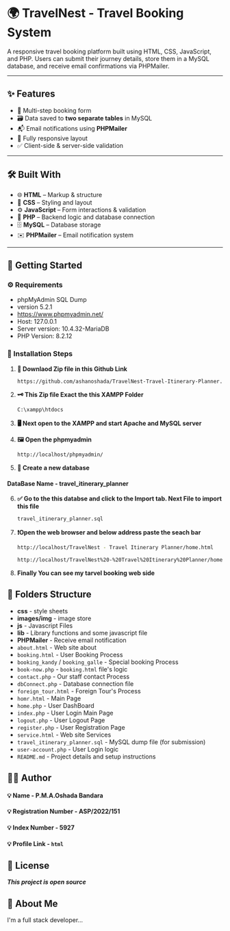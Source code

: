 # 🌍 TravelNest - Travel Booking System

A responsive travel booking platform built using HTML, CSS, JavaScript, and PHP. Users can submit their journey details, store them in a MySQL database, and receive email confirmations via PHPMailer.

---

## ✨ Features

- 🧾 Multi-step booking form
- 🗃️ Data saved to **two separate tables** in MySQL
- 📬 Email notifications using **PHPMailer**
- 📱 Fully responsive layout
- ✅ Client-side & server-side validation

---

## 🛠️ Built With

- 🌐 **HTML** – Markup & structure
- 🎨 **CSS** – Styling and layout
- ⚙️ **JavaScript** – Form interactions & validation
- 🐘 **PHP** – Backend logic and database connection
- 🗄️ **MySQL** – Database storage
- ✉️ **PHPMailer** – Email notification system

---

## 🚀 Getting Started

### ⚙️ Requirements

- phpMyAdmin SQL Dump
- version 5.2.1
- https://www.phpmyadmin.net/
- Host: 127.0.0.1
- Server version: 10.4.32-MariaDB
- PHP Version: 8.2.12


### 🧪 Installation Steps

1. **💾 Downlaod Zip file in this Github Link**
    ```bash
   https://github.com/ashanoshada/TravelNest-Travel-Itinerary-Planner.git

2. **🗝️ This Zip file Exact the this XAMPP Folder**
    ```bash
   C:\xampp\htdocs

3. **🖥️ Next open to the XAMPP and start Apache and MySQL server**

4. **🖼️ Open the phpmyadmin**
    ```bash
   http://localhost/phpmyadmin/

5. **📌 Create a new database**
#### DataBase Name - travel_itinerary_planner


6. **✅ Go to the this databse and click to the Import tab. Next File to import this file**
    ```bash
   travel_itinerary_planner.sql

7. **❗Open the web browser and below address paste the seach bar**
    ```bash
    http://localhost/TravelNest - Travel Itinerary Planner/home.html

    http://localhost/TravelNest%20-%20Travel%20Itinerary%20Planner/home.html

8. **Finally You can see my tarvel booking web side**

## 📁 Folders Structure

- **css** - style sheets
- **images/img** - image store
- **js** - Javascript Files
- **lib** - Library functions and some javascript file 
- **PHPMailer** - Receive email notification
- ``about.html`` - Web site about
- ``booking.html`` - User Booking Process
- ``booking_kandy`` / ``booking_galle`` - Special booking Process
- ``book-now.php`` - ``booking.html`` file's logic
- ``contact.php`` - Our staff contact Process
- ``dbConnect.php`` - Database connection file
- ``foreign_tour.html`` - Foreign Tour's Process
- ``homr.html`` - Main Page
- ``home.php`` - User DashBoard
- ``index.php`` - User Login Main Page
- ``logout.php`` - User Logout Page
- ``register.php`` - User Registration Page
- ``service.html`` - Web site Services
- ``travel_itinerary_planner.sql`` - MySQL dump file (for submission)
- ``user-account.php`` - User Login logic
- ``README.md`` - Project details and setup instructions

## 👨‍💻 Author

#### 💡 Name - P.M.A.Oshada Bandara
#### 💡 Registration Number - ASP/2022/151
#### 💡 Index Number - 5927
#### 💡 Profile Link - ``html``

## 📜 License
***This project is open source***


## 🚀 About Me
I'm a full stack developer...




